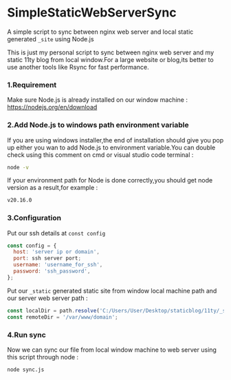 # SimpleStaticWebServerSync
A simple script to sync between nginx web server and local static generated `_site` using Node.js

This is just my personal script to sync between nginx web server and my static 11ty blog from local window.For a large website or blog,its better to use another tools like Rsync for fast performance.

### 1.Requirement
Make sure Node.js is already installed on our window machine : <https://nodejs.org/en/download>

### 2.Add Node.js to windows path environment variable
If you are using windows installer,the end of installation should give you pop up either you wan to add Node.js to environment variable.You can double check using this comment on cmd or visual studio code terminal : 
```bash
node -v
```
If your environment path for Node is done correctly,you should get node version as a result,for example : 
```bash
v20.16.0
```

### 3.Configuration
Put our ssh details at `const config`
```js
const config = {
  host: 'server ip or domain',
  port: ssh server port;
  username: 'username_for_ssh',
  password: 'ssh_password',
};
```
Put our `_static` generated static site from window local machine path and our server web server path :
```js
const localDir = path.resolve('C:/Users/User/Desktop/staticblog/11ty/_site');
const remoteDir = '/var/www/domain';
```

### 4.Run sync 
Now we can sync our file from local window machine to web server using this script through node :
```batch
node sync.js
```
